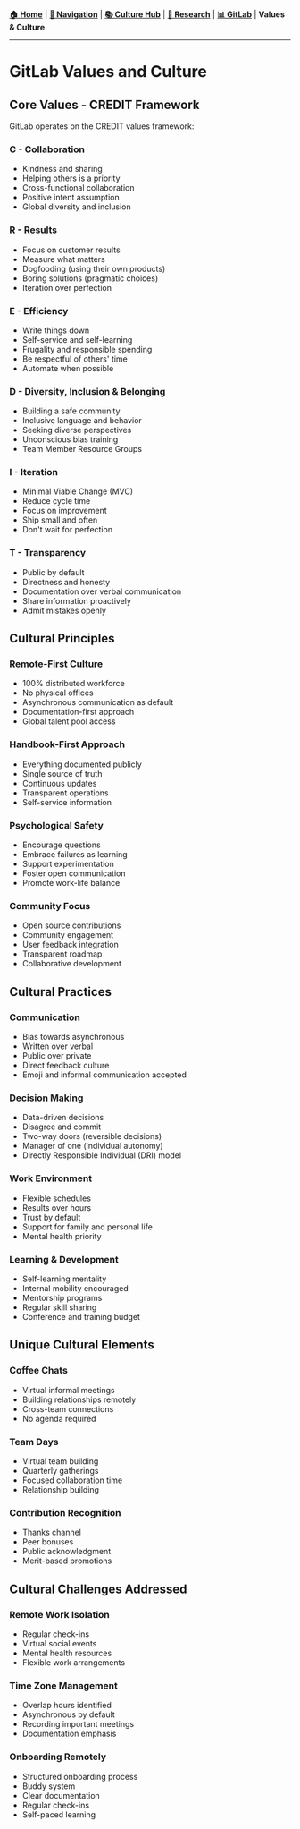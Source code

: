 **[🏠 Home](../../README.md)** | **[🧭 Navigation](../../README.md)** | **[📚 Culture Hub](../../Culture-Hub.md)** | **[🔬 Research](../README.md)** | **[📊 GitLab](./README.md)** | **Values & Culture**

---

# GitLab Values and Culture

## Core Values - CREDIT Framework
GitLab operates on the CREDIT values framework:

### C - Collaboration
- Kindness and sharing
- Helping others is a priority
- Cross-functional collaboration
- Positive intent assumption
- Global diversity and inclusion

### R - Results
- Focus on customer results
- Measure what matters
- Dogfooding (using their own products)
- Boring solutions (pragmatic choices)
- Iteration over perfection

### E - Efficiency
- Write things down
- Self-service and self-learning
- Frugality and responsible spending
- Be respectful of others' time
- Automate when possible

### D - Diversity, Inclusion & Belonging
- Building a safe community
- Inclusive language and behavior
- Seeking diverse perspectives
- Unconscious bias training
- Team Member Resource Groups

### I - Iteration
- Minimal Viable Change (MVC)
- Reduce cycle time
- Focus on improvement
- Ship small and often
- Don't wait for perfection

### T - Transparency
- Public by default
- Directness and honesty
- Documentation over verbal communication
- Share information proactively
- Admit mistakes openly

## Cultural Principles

### Remote-First Culture
- 100% distributed workforce
- No physical offices
- Asynchronous communication as default
- Documentation-first approach
- Global talent pool access

### Handbook-First Approach
- Everything documented publicly
- Single source of truth
- Continuous updates
- Transparent operations
- Self-service information

### Psychological Safety
- Encourage questions
- Embrace failures as learning
- Support experimentation
- Foster open communication
- Promote work-life balance

### Community Focus
- Open source contributions
- Community engagement
- User feedback integration
- Transparent roadmap
- Collaborative development

## Cultural Practices

### Communication
- Bias towards asynchronous
- Written over verbal
- Public over private
- Direct feedback culture
- Emoji and informal communication accepted

### Decision Making
- Data-driven decisions
- Disagree and commit
- Two-way doors (reversible decisions)
- Manager of one (individual autonomy)
- Directly Responsible Individual (DRI) model

### Work Environment
- Flexible schedules
- Results over hours
- Trust by default
- Support for family and personal life
- Mental health priority

### Learning & Development
- Self-learning mentality
- Internal mobility encouraged
- Mentorship programs
- Regular skill sharing
- Conference and training budget

## Unique Cultural Elements

### Coffee Chats
- Virtual informal meetings
- Building relationships remotely
- Cross-team connections
- No agenda required

### Team Days
- Virtual team building
- Quarterly gatherings
- Focused collaboration time
- Relationship building

### Contribution Recognition
- Thanks channel
- Peer bonuses
- Public acknowledgment
- Merit-based promotions

## Cultural Challenges Addressed

### Remote Work Isolation
- Regular check-ins
- Virtual social events
- Mental health resources
- Flexible work arrangements

### Time Zone Management
- Overlap hours identified
- Asynchronous by default
- Recording important meetings
- Documentation emphasis

### Onboarding Remotely
- Structured onboarding process
- Buddy system
- Clear documentation
- Regular check-ins
- Self-paced learning